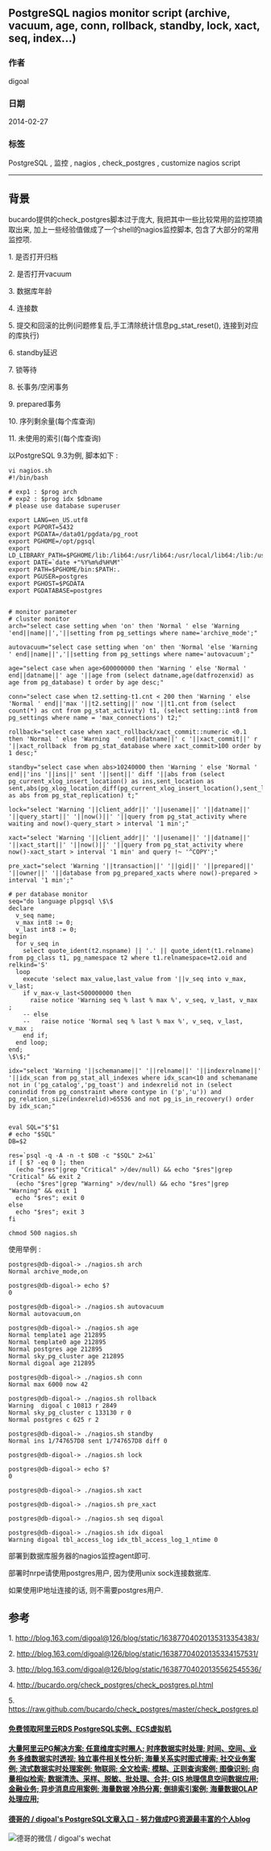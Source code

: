 ## PostgreSQL nagios monitor script (archive, vacuum, age, conn, rollback, standby, lock, xact, seq, index...)  
                   
### 作者                   
digoal                    
                      
### 日期                    
2014-02-27                                              
                    
### 标签                                                                                                                                    
PostgreSQL , 监控 , nagios , check_postgres , customize nagios script                 
                  
----                    
                  
## 背景              
bucardo提供的check_postgres脚本过于庞大, 我把其中一些比较常用的监控项摘取出来, 加上一些经验值做成了一个shell的nagios监控脚本, 包含了大部分的常用监控项.  
  
1\. 是否打开归档  
  
2\. 是否打开vacuum  
  
3\. 数据库年龄  
  
4\. 连接数  
  
5\. 提交和回滚的比例(问题修复后,手工清除统计信息pg_stat_reset(), 连接到对应的库执行)  
  
6\. standby延迟  
  
7\. 锁等待  
  
8\. 长事务/空闲事务  
  
9\. prepared事务  
  
10\. 序列剩余量(每个库查询)  
  
11\. 未使用的索引(每个库查询)  
  
以PostgreSQL 9.3为例, 脚本如下 :   
  
```  
vi nagios.sh   
#!/bin/bash  
  
# exp1 : $prog arch  
# exp2 : $prog idx $dbname  
# please use database superuser  
  
export LANG=en_US.utf8  
export PGPORT=5432  
export PGDATA=/data01/pgdata/pg_root  
export PGHOME=/opt/pgsql  
export LD_LIBRARY_PATH=$PGHOME/lib:/lib64:/usr/lib64:/usr/local/lib64:/lib:/usr/lib:/usr/local/lib:$LD_LIBRARY_PATH  
export DATE=`date +"%Y%m%d%H%M"`  
export PATH=$PGHOME/bin:$PATH:.  
export PGUSER=postgres  
export PGHOST=$PGDATA  
export PGDATABASE=postgres  
  
  
# monitor parameter  
# cluster monitor  
arch="select case setting when 'on' then 'Normal ' else 'Warning 'end||name||','||setting from pg_settings where name='archive_mode';"  
  
autovacuum="select case setting when 'on' then 'Normal 'else 'Warning ' end||name||','||setting from pg_settings where name='autovacuum';"  
  
age="select case when age>600000000 then 'Warning ' else 'Normal ' end||datname||' age '||age from (select datname,age(datfrozenxid) as age from pg_database) t order by age desc;"  
  
conn="select case when t2.setting-t1.cnt < 200 then 'Warning ' else 'Normal ' end||'max '||t2.setting||' now '||t1.cnt from (select count(*) as cnt from pg_stat_activity) t1, (select setting::int8 from pg_settings where name = 'max_connections') t2;"  
  
rollback="select case when xact_rollback/xact_commit::numeric <0.1 then 'Normal ' else 'Warning  ' end||datname||' c '||xact_commit||' r '||xact_rollback  from pg_stat_database where xact_commit>100 order by 1 desc;"  
  
standby="select case when abs>10240000 then 'Warning ' else 'Normal ' end||'ins '||ins||' sent '||sent||' diff '||abs from (select pg_current_xlog_insert_location() as ins,sent_location as sent,abs(pg_xlog_location_diff(pg_current_xlog_insert_location(),sent_location)) as abs from pg_stat_replication) t;"  
  
lock="select 'Warning '||client_addr||' '||usename||' '||datname||' '||query_start||' '||now()||' '||query from pg_stat_activity where waiting and now()-query_start > interval '1 min';"  
  
xact="select 'Warning '||client_addr||' '||usename||' '||datname||' '||xact_start||' '||now()||' '||query from pg_stat_activity where now()-xact_start > interval '1 min' and query !~ '^COPY';"  
  
pre_xact="select 'Warning '||transaction||' '||gid||' '||prepared||' '||owner||' '||database from pg_prepared_xacts where now()-prepared > interval '1 min';"  
  
# per database monitor  
seq="do language plpgsql \$\$  
declare  
  v_seq name;   
  v_max int8 := 0;   
  v_last int8 := 0;  
begin  
  for v_seq in   
    select quote_ident(t2.nspname) || '.' || quote_ident(t1.relname) from pg_class t1, pg_namespace t2 where t1.relnamespace=t2.oid and relkind='S'   
  loop  
    execute 'select max_value,last_value from '||v_seq into v_max, v_last;   
    if v_max-v_last<500000000 then   
      raise notice 'Warning seq % last % max %', v_seq, v_last, v_max ;   
    -- else  
    --   raise notice 'Normal seq % last % max %', v_seq, v_last, v_max ;   
    end if;  
  end loop;  
end;  
\$\$;"  
  
idx="select 'Warning '||schemaname||' '||relname||' '||indexrelname||' '||idx_scan from pg_stat_all_indexes where idx_scan<10 and schemaname not in ('pg_catalog','pg_toast') and indexrelid not in (select conindid from pg_constraint where contype in ('p','u')) and pg_relation_size(indexrelid)>65536 and not pg_is_in_recovery() order by idx_scan;"  
  
  
eval SQL="$"$1  
# echo "$SQL"  
DB=$2  
  
res=`psql -q -A -n -t $DB -c "$SQL" 2>&1`  
if [ $? -eq 0 ]; then  
  (echo "$res"|grep "Critical" >/dev/null) && echo "$res"|grep "Critical" && exit 2  
  (echo "$res"|grep "Warning" >/dev/null) && echo "$res"|grep "Warning" && exit 1  
  echo "$res"; exit 0  
else  
  echo "$res"; exit 3  
fi  
```  
  
```  
chmod 500 nagios.sh  
```  
  
使用举例 :   
  
```  
postgres@db-digoal-> ./nagios.sh arch  
Normal archive_mode,on  
  
postgres@db-digoal-> echo $?  
0  
  
postgres@db-digoal-> ./nagios.sh autovacuum  
Normal autovacuum,on  
  
postgres@db-digoal-> ./nagios.sh age  
Normal template1 age 212895  
Normal template0 age 212895  
Normal postgres age 212895  
Normal sky_pg_cluster age 212895  
Normal digoal age 212895  
  
postgres@db-digoal-> ./nagios.sh conn  
Normal max 6000 now 42  
  
postgres@db-digoal-> ./nagios.sh rollback  
Warning  digoal c 10813 r 2849  
Normal sky_pg_cluster c 133130 r 0  
Normal postgres c 625 r 2  
  
postgres@db-digoal-> ./nagios.sh standby  
Normal ins 1/747657D8 sent 1/747657D8 diff 0  
  
postgres@db-digoal-> ./nagios.sh lock  
  
postgres@db-digoal-> echo $?  
0  
  
postgres@db-digoal-> ./nagios.sh xact  
  
postgres@db-digoal-> ./nagios.sh pre_xact  
  
postgres@db-digoal-> ./nagios.sh seq digoal  
  
postgres@db-digoal-> ./nagios.sh idx digoal  
Warning digoal tbl_access_log idx_tbl_access_log_1_ntime 0  
```  
  
部署到数据库服务器的nagios监控agent即可.  
  
部署时nrpe请使用postgres用户, 因为使用unix sock连接数据库.  
  
如果使用IP地址连接的话, 则不需要postgres用户.  
  
## 参考  
1\. http://blog.163.com/digoal@126/blog/static/16387704020135313354383/  
  
2\. http://blog.163.com/digoal@126/blog/static/16387704020135334157531/  
  
3\. http://blog.163.com/digoal@126/blog/static/16387704020135562545536/  
  
4\. http://bucardo.org/check_postgres/check_postgres.pl.html  
  
5\. https://raw.github.com/bucardo/check_postgres/master/check_postgres.pl  
                                                                        
                                                                                
                                      
  
  
  
  
  
  
  
  
  
  
  
  
  
  
  
  
  
  
  
  
  
  
  
  
  
  
  
  
  
  
  
  
  
  
  
  
  
#### [免费领取阿里云RDS PostgreSQL实例、ECS虚拟机](https://www.aliyun.com/database/postgresqlactivity "57258f76c37864c6e6d23383d05714ea")
  
  
#### [大量阿里云PG解决方案: 任意维度实时圈人; 时序数据实时处理; 时间、空间、业务 多维数据实时透视; 独立事件相关性分析; 海量关系实时图式搜索; 社交业务案例; 流式数据实时处理案例; 物联网; 全文检索; 模糊、正则查询案例; 图像识别; 向量相似检索; 数据清洗、采样、脱敏、批处理、合并; GIS 地理信息空间数据应用; 金融业务; 异步消息应用案例; 海量数据 冷热分离; 倒排索引案例; 海量数据OLAP处理应用;](https://yq.aliyun.com/topic/118 "40cff096e9ed7122c512b35d8561d9c8")
  
  
#### [德哥的 / digoal's PostgreSQL文章入口 - 努力做成PG资源最丰富的个人blog](https://github.com/digoal/blog/blob/master/README.md "22709685feb7cab07d30f30387f0a9ae")
  
  
![德哥的微信 / digoal's wechat](../pic/digoal_weixin.jpg "f7ad92eeba24523fd47a6e1a0e691b59")
  
